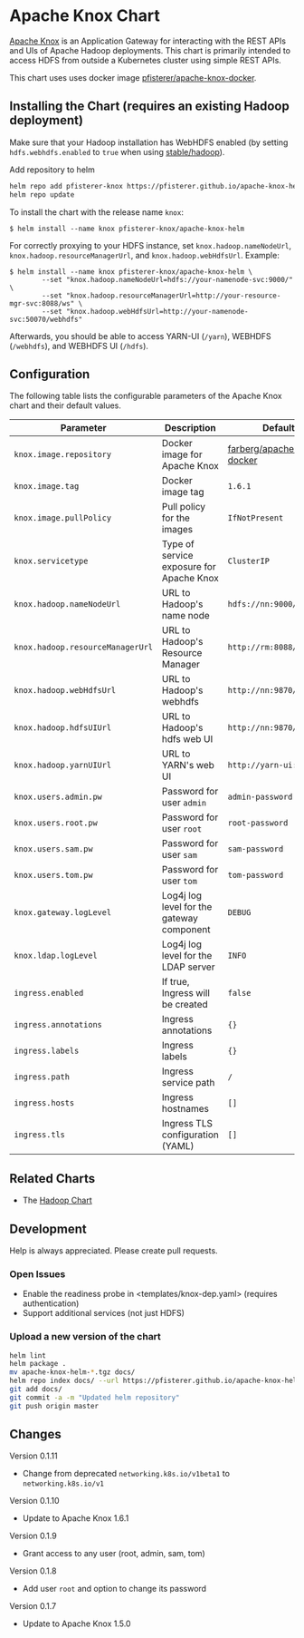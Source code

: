 # Apache Knox Chart

[Apache Knox](https://knox.apache.org/) is an Application Gateway for interacting with the REST APIs and UIs of Apache Hadoop deployments. This chart is primarily intended to access HDFS from outside a Kubernetes cluster using simple REST APIs. 

This chart uses uses docker image [pfisterer/apache-knox-docker](https://github.com/pfisterer/apache-knox-docker). 

## Installing the Chart (requires an existing Hadoop deployment)

Make sure that your Hadoop installation has WebHDFS enabled (by setting `hdfs.webhdfs.enabled` to `true` when using [stable/hadoop]([../hadoop](https://github.com/helm/charts/tree/master/stable/hadoop))).

Add repository to helm

```bash
helm repo add pfisterer-knox https://pfisterer.github.io/apache-knox-helm/
helm repo update
```

To install the chart with the release name `knox`:

```
$ helm install --name knox pfisterer-knox/apache-knox-helm
```

For correctly proxying to your HDFS instance, set `knox.hadoop.nameNodeUrl`, `knox.hadoop.resourceManagerUrl`, and `knox.hadoop.webHdfsUrl`. Example: 

```
$ helm install --name knox pfisterer-knox/apache-knox-helm \
		--set "knox.hadoop.nameNodeUrl=hdfs://your-namenode-svc:9000/"  \
		--set "knox.hadoop.resourceManagerUrl=http://your-resource-mgr-svc:8088/ws" \
		--set "knox.hadoop.webHdfsUrl=http://your-namenode-svc:50070/webhdfs"
```

Afterwards, you should be able to access YARN-UI (`/yarn`), WEBHDFS (`/webhdfs`), and WEBHDFS UI (`/hdfs`).

## Configuration

The following table lists the configurable parameters of the Apache Knox chart and their default values.

| Parameter                        | Description                               | Default                                                                           |
| -------------------------------- | ----------------------------------------- | --------------------------------------------------------------------------------- |
| `knox.image.repository`          | Docker image for Apache Knox              | [farberg/apache-knox-docker](https://hub.docker.com/r/farberg/apache-knox-docker) |
| `knox.image.tag`                 | Docker image tag                          | `1.6.1`                                                                           |
| `knox.image.pullPolicy`          | Pull policy for the images                | `IfNotPresent`                                                                    |
| `knox.servicetype`               | Type of service exposure for Apache Knox  | `ClusterIP`                                                                       |
| `knox.hadoop.nameNodeUrl`        | URL to Hadoop's name node                 | `hdfs://nn:9000/webhdfs`                                                          |
| `knox.hadoop.resourceManagerUrl` | URL to Hadoop's Resource Manager          | `http://rm:8088/ws`                                                               |
| `knox.hadoop.webHdfsUrl`         | URL to Hadoop's webhdfs                   | `http://nn:9870/webhdfs`                                                          |
| `knox.hadoop.hdfsUIUrl`          | URL to Hadoop's hdfs web UI               | `http://nn:9870/`                                                                 |
| `knox.hadoop.yarnUIUrl`          | URL to YARN's web UI                      | `http://yarn-ui:8088/`                                                            |
| `knox.users.admin.pw`            | Password for user `admin`                 | `admin-password`                                                                  |
| `knox.users.root.pw`             | Password for user `root`                  | `root-password`                                                                   |
| `knox.users.sam.pw`              | Password for user `sam`                   | `sam-password`                                                                    |
| `knox.users.tom.pw`              | Password for user `tom`                   | `tom-password`                                                                    |
| `knox.gateway.logLevel`          | Log4j log level for the gateway component | `DEBUG`                                                                           |
| `knox.ldap.logLevel`             | Log4j log level for the LDAP server       | `INFO`                                                                            |
| `ingress.enabled`                | If true, Ingress will be created          | `false`                                                                           |
| `ingress.annotations`            | Ingress annotations                       | `{}`                                                                              |
| `ingress.labels`                 | Ingress labels                            | `{}`                                                                              |
| `ingress.path`                   | Ingress service path                      | `/`                                                                               |
| `ingress.hosts`                  | Ingress hostnames                         | `[]`                                                                              |
| `ingress.tls`                    | Ingress TLS configuration (YAML)          | `[]`                                                                              |

## Related Charts

- The [Hadoop Chart](https://github.com/helm/charts/tree/master/stable/hadoop)

## Development

Help is always appreciated. Please create pull requests.

### Open Issues

- Enable the readiness probe in <templates/knox-dep.yaml> (requires authentication)
- Support additional services (not just HDFS)

### Upload a new version of the chart

```bash
helm lint
helm package .
mv apache-knox-helm-*.tgz docs/
helm repo index docs/ --url https://pfisterer.github.io/apache-knox-helm/
git add docs/
git commit -a -m "Updated helm repository"
git push origin master
```

## Changes

Version 0.1.11
- Change from deprecated `networking.k8s.io/v1beta1` to `networking.k8s.io/v1`

Version 0.1.10
- Update to Apache Knox 1.6.1

Version 0.1.9
- Grant access to any user (root, admin, sam, tom)

Version 0.1.8
- Add user `root` and option to change its password

Version 0.1.7
- Update to Apache Knox 1.5.0
